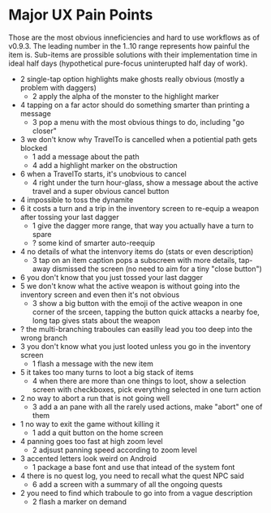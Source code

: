 Major UX Pain Points
====================
Those are the most obvious inneficiencies and hard to use workflows as of v0.9.3. The leading number in the 1..10 range represents how painful the item is. Sub-items are prossible solutions with their implementation time in ideal half days (hypothetical pure-focus uninterupted half day of work).

* 2 single-tap option highlights make ghosts really obvious (mostly a problem with daggers)
  - 2 apply the alpha of the monster to the highlight marker
* 4 tapping on a far actor should do something smarter than printing a message
  - 3 pop a menu with the most obvious things to do, including "go closer"
* 3 we don't know why TravelTo is cancelled when a potiential path gets blocked
  - 1 add a message about the path
  - 4 add a highlight marker on the obstruction
* 6 when a TravelTo starts, it's unobvious to cancel
  - 4 right under the turn hour-glass, show a message about the active travel and a super obvious cancel button
* 4 impossible to toss the dynamite
* 6 it costs a turn and a trip in the inventory screen to re-equip a weapon after tossing your last dagger
  - 1 give the dagger more range, that way you actually have a turn to spare
  - ? some kind of smarter auto-reequip
* 4 no details of what the intenvory items do (stats or even description)
  - 3 tap on an item caption pops a subscreen with more details, tap-away dismissed the screen (no need to aim for a tiny "close button")
* 6 you don't know that you just tossed your last dagger
* 5 we don't know what the active weapon is without going into the inventory screen and even then it's not obvious
  - 3 show a big button with the emoji of the active weapon in one corner of the srceen, tapping the button quick attacks a nearby foe, long tap gives stats about the weapon
* ? the multi-branching traboules can easilly lead you too deep into the wrong branch
* 3 you don't know what you just looted unless you go in the inventory screen
  - 1 flash a message with the new item
* 5 it takes too many turns to loot a big stack of items
  - 4 when there are more than one things to loot, show a selection screen with checkboxes, pick everything selected in one turn action
* 2 no way to abort a run that is not going well
  - 3 add a an pane with all the rarely used actions, make "abort" one of them
* 1 no way to exit the game without killing it
  - 1 add a quit button on the home screen
* 4 panning goes too fast at high zoom level
  - 2 adjsust panning speed according to zoom level
* 3 accented letters look weird on Android
  - 1 package a base font and use that intead of the system font
* 4 there is no quest log, you need to recall what the quest NPC said
  - 6 add a screen with a summary of all the ongoing quests
* 2 you need to find which traboule to go into from a vague description
  - 2 flash a marker on demand
